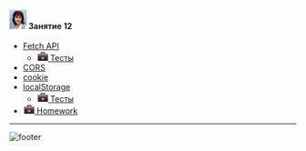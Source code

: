 [footer]: https://github.com/garevna/js-course/raw/master/images/a-level-ico.png?raw=true
[me30]: https://raw.githubusercontent.com/garevna/a-level-js-lessons/master/ico/myPhoto-30.png "Ⓒ Irina Fylyppova ( garevna ) 2019"
[hw-20]: https://raw.githubusercontent.com/garevna/a-level-js-lessons/master/ico/briefcase-20.png

#### ![me30] Занятие 12

* [Fetch API](../md/fetch.md)
    * [![hw-20] Тесты](https://garevna.github.io/js-quiz/#fetch)
* [CORS](../md/CORS.md)
* [cookie](../md/cookie.md)
* [localStorage](../md/localStorage.md)
    * [![hw-20] Тесты](https://garevna.github.io/js-quiz/#localStorage)
* [![hw-20] Homework](md/hw-12.md)

_________________________________________________________________________

![footer]
